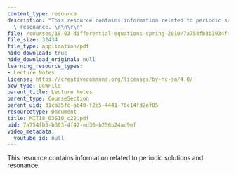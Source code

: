 ```yaml
---
content_type: resource
description: "This resource contains information related to periodic solutions and\
  \ resonance. \r\n\r\n"
file: /courses/18-03-differential-equations-spring-2010/7a754fb3b3934f42ed36b256b24ad9ef_MIT18_03S10_c22.pdf
file_size: 32434
file_type: application/pdf
hide_download: true
hide_download_original: null
learning_resource_types:
- Lecture Notes
license: https://creativecommons.org/licenses/by-nc-sa/4.0/
ocw_type: OCWFile
parent_title: Lecture Notes
parent_type: CourseSection
parent_uid: 31ca35fc-ab40-f2e5-4441-76c14fd2ef05
resourcetype: Document
title: MIT18_03S10_c22.pdf
uid: 7a754fb3-b393-4f42-ed36-b256b24ad9ef
video_metadata:
  youtube_id: null
---
```

This resource contains information related to periodic solutions and resonance. 

